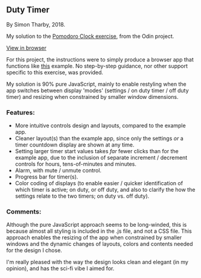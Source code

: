 ## Duty Timer

By Simon Tharby, 2018.

My solution to the [Pomodoro Clock exercise](https://www.theodinproject.com/courses/web-development-101/lessons/pairing-project), from the Odin project.

[View in browser](https://jinjagit.github.io/pomodoro/)

For this project, the instructions were to simply produce a browser app that functions like [this](http://romantic-trouble.surge.sh/) example. No step-by-step guidance, nor other support specific to this exercise, was provided.

My solution is 90% pure JavaScript, mainly to enable restyling when the app switches between display 'modes' (settings / on duty timer / off duty timer) and resizing when constrained by smaller window dimensions.

### Features:

  * More intuitive controls design and layouts, compared to the example app.
  * Cleaner layout(s) than the example app, since only the settings _or_ a timer countdown display are shown at any time.
  * Setting larger timer start values takes _far_ fewer clicks than for the example app, due to the inclusion of separate increment / decrement controls for hours, tens-of-minutes and minutes.
  * Alarm, with mute / unmute control.
  * Progress bar for timer(s).
  * Color coding of displays (to enable easier / quicker identification of which timer is active; on duty, or off duty, and also to clarify the how the settings relate to the two timers; on duty vs. off duty).

### Comments:

Although the pure JavaScript approach seems to be long-winded, this is because almost all styling is included in the .js file, and not a CSS file. This approach enables the resizing of the app when constrained by smaller windows and the dynamic changes of layouts, colors and contents needed for the design I chose.

I'm really pleased with the way the design looks clean and elegant (in my opinion), and has the sci-fi vibe I aimed for.
